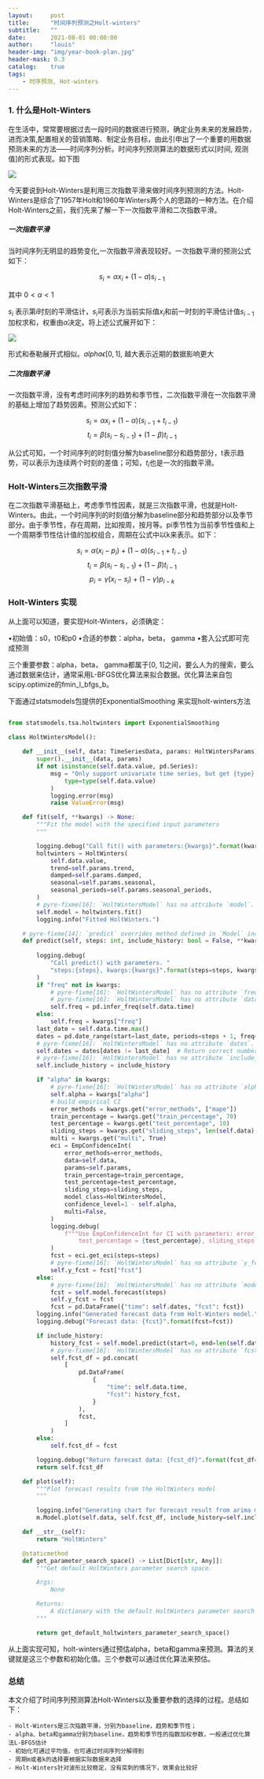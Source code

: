 ```yaml
---
layout:     post
title:      "时间序列预测之Holt-winters"
subtitle:   ""
date:       2021-08-01 00:00:00
author:     "louis"
header-img: "img/year-book-plan.jpg"
header-mask: 0.3
catalog:    true
tags:
    - 时序预测, Hot-winters
---
```


### 1. 什么是Holt-Winters

在生活中，常常要根据过去一段时间的数据进行预测，确定业务未来的发展趋势，进而决策,配置相关的营销策略、制定业务目标，由此引申出了一个重要的用数据预测未来的方法——时间序列分析。时间序列预测算法的数据形式以[时间, 观测值]的形式表现。如下图

![](https://raw.githubusercontent.com/louis-xy/louis-xy.github.io/master/img/in-post/timeseries_hotwinters/timeseries.jpg)

今天要说到Holt-Winters是利用三次指数平滑来做时间序列预测的方法。Holt-Winters是综合了1957年Holt和1960年Winters两个人的思路的一种方法。在介绍Holt-Winters之前，我们先来了解一下一次指数平滑和二次指数平滑。

##### 一次指数平滑

当时间序列无明显的趋势变化,一次指数平滑表现较好。一次指数平滑的预测公式如下：

$$s_i = \alpha x_i + (1-a)s_{i-1}$$

其中 $0<\alpha<1$

$s_i$ 表示第$i$时刻的平滑估计，$s_i$可表示为当前实际值$x_i$和前一时刻的平滑估计值$s_{i-1}$加权求和，权重由$\alpha$决定。将上述公式展开如下：

![](https://raw.githubusercontent.com/louis-xy/louis-xy.github.io/master/img/in-post/timeseries_hotwinters/gongshi.png)

形式和泰勒展开式相似。$alpha \epsilon [0, 1]$, 越大表示近期的数据影响更大

##### 二次指数平滑

一次指数平滑，没有考虑时间序列的趋势和季节性，二次指数平滑在一次指数平滑的基础上增加了趋势因素。预测公式如下：

$$s_i = \alpha x_i + (1- \alpha )(s_{i-1} + t_{i-1})$$
$$t_i = \beta (s_i - s_{i-1}) + (1-\beta )t_{i-1}$$

从公式可知，一个时间序列的时刻值分解为baseline部分和趋势部分，t表示趋势，可以表示为连续两个时刻的差值；可知，$t_i$也是一次的指数平滑。

### Holt-Winters三次指数平滑

在二次指数平滑基础上，考虑季节性因素，就是三次指数平滑，也就是Holt-Winters。由此，一个时间序列的时刻值分解为baseline部分和趋势部分以及季节部分。由于季节性，存在周期，比如按周，按月等。pi季节性为当前季节性值和上一个周期季节性估计值的加权组合，周期在公式中以k来表示。如下：

$$s_i = \alpha (x_i - p_i) + (1-a)(s_{i-1} + t_{i-1})$$
$$t_i = \beta(s_i - s_{i-1}) + (1-\beta)t_{i-1}$$
$$p_i = \gamma(x_i - s_i) + (1-\gamma)p_{i-k}$$


### Holt-Winters 实现

从上面可以知道，要实现Holt-Winters，必须确定：

•初始值：s0，t0和p0
•合适的参数：alpha，beta， gamma
•套入公式即可完成预测

三个重要参数：alpha，beta， gamma都属于[0, 1]之间，要么人为的搜索，要么通过数据来估计，通常采用L-BFGS优化算法来拟合数据。优化算法来自包scipy.optimize的fmin_l_bfgs_b。

下面通过statsmodels包提供的ExponentialSmoothing 来实现holt-winters方法

```python

from statsmodels.tsa.holtwinters import ExponentialSmoothing

class HoltWintersModel():
    
    def __init__(self, data: TimeSeriesData, params: HoltWintersParams) -> None:
        super().__init__(data, params)
        if not isinstance(self.data.value, pd.Series):
            msg = "Only support univariate time series, but get {type}.".format(
                type=type(self.data.value)
            )
            logging.error(msg)
            raise ValueError(msg)

    def fit(self, **kwargs) -> None:
        """Fit the model with the specified input parameters
        """

        logging.debug("Call fit() with parameters:{kwargs}".format(kwargs=kwargs))
        holtwinters = HoltWinters(
            self.data.value,
            trend=self.params.trend,
            damped=self.params.damped,
            seasonal=self.params.seasonal,
            seasonal_periods=self.params.seasonal_periods,
        )
        # pyre-fixme[16]: `HoltWintersModel` has no attribute `model`.
        self.model = holtwinters.fit()
        logging.info("Fitted HoltWinters.")

    # pyre-fixme[14]: `predict` overrides method defined in `Model` inconsistently.
    def predict(self, steps: int, include_history: bool = False, **kwargs) -> pd.DataFrame:
        
        logging.debug(
            "Call predict() with parameters. "
            "steps:{steps}, kwargs:{kwargs}".format(steps=steps, kwargs=kwargs)
        )
        if "freq" not in kwargs:
            # pyre-fixme[16]: `HoltWintersModel` has no attribute `freq`.
            # pyre-fixme[16]: `HoltWintersModel` has no attribute `data`.
            self.freq = pd.infer_freq(self.data.time)
        else:
            self.freq = kwargs["freq"]
        last_date = self.data.time.max()
        dates = pd.date_range(start=last_date, periods=steps + 1, freq=self.freq)
        # pyre-fixme[16]: `HoltWintersModel` has no attribute `dates`.
        self.dates = dates[dates != last_date]  # Return correct number of periods
        # pyre-fixme[16]: `HoltWintersModel` has no attribute `include_history`.
        self.include_history = include_history

        if "alpha" in kwargs:
            # pyre-fixme[16]: `HoltWintersModel` has no attribute `alpha`.
            self.alpha = kwargs["alpha"]
            # build empirical CI
            error_methods = kwargs.get("error_methods", ["mape"])
            train_percentage = kwargs.get("train_percentage", 70)
            test_percentage = kwargs.get("test_percentage", 10)
            sliding_steps = kwargs.get("sliding_steps", len(self.data) // 5)
            multi = kwargs.get("multi", True)
            eci = EmpConfidenceInt(
                error_methods=error_methods,
                data=self.data,
                params=self.params,
                train_percentage=train_percentage,
                test_percentage=test_percentage,
                sliding_steps=sliding_steps,
                model_class=HoltWintersModel,
                confidence_level=1 - self.alpha,
                multi=False,
            )
            logging.debug(
                f"""Use EmpConfidenceInt for CI with parameters: error_methods = {error_methods}, train_percentage = {train_percentage},
                    test_percentage = {test_percentage}, sliding_steps = {sliding_steps}, confidence_level = {1-self.alpha}, multi={multi}."""
            )
            fcst = eci.get_eci(steps=steps)
            # pyre-fixme[16]: `HoltWintersModel` has no attribute `y_fcst`.
            self.y_fcst = fcst["fcst"]
        else:
            # pyre-fixme[16]: `HoltWintersModel` has no attribute `model`.
            fcst = self.model.forecast(steps)
            self.y_fcst = fcst
            fcst = pd.DataFrame({"time": self.dates, "fcst": fcst})
        logging.info("Generated forecast data from Holt-Winters model.")
        logging.debug("Forecast data: {fcst}".format(fcst=fcst))

        if include_history:
            history_fcst = self.model.predict(start=0, end=len(self.data.time))
            # pyre-fixme[16]: `HoltWintersModel` has no attribute `fcst_df`.
            self.fcst_df = pd.concat(
                [
                    pd.DataFrame(
                        {
                            "time": self.data.time,
                            "fcst": history_fcst,
                        }
                    ),
                    fcst,
                ]
            )
        else:
            self.fcst_df = fcst

        logging.debug("Return forecast data: {fcst_df}".format(fcst_df=self.fcst_df))
        return self.fcst_df

    def plot(self):
        """Plot forecast results from the HoltWinters model
        """

        logging.info("Generating chart for forecast result from arima model.")
        m.Model.plot(self.data, self.fcst_df, include_history=self.include_history)

    def __str__(self):
        return "HoltWinters"

    @staticmethod
    def get_parameter_search_space() -> List[Dict[str, Any]]:
        """Get default HoltWinters parameter search space.

        Args:
            None

        Returns:
            A dictionary with the default HoltWinters parameter search space
        """

        return get_default_holtwinters_parameter_search_space()

```

从上面实现可知，holt-winters通过预估alpha，beta和gamma来预测。算法的关键就是这三个参数和初始化值。三个参数可以通过优化算法来预估。

### 总结

本文介绍了时间序列预测算法Holt-Winters以及重要参数的选择的过程。总结如下：

    - Holt-Winters是三次指数平滑，分别为baseline，趋势和季节性；
    - alpha、beta和gamma分别为baseline，趋势和季节性的指数加权参数，一般通过优化算法L-BFGS估计
    - 初始化可通过平均值，也可通过时间序列分解得到
    - 周期m或者k的选择要根据实际数据来选择
    - Holt-Winters针对波形比较稳定，没有突刺的情况下，效果会比较好
